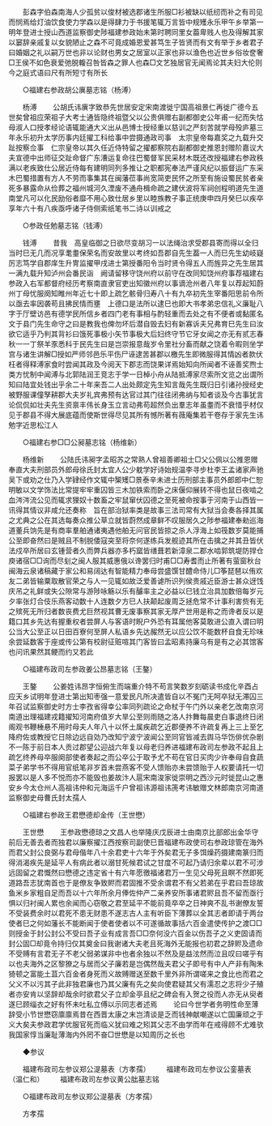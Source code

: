 <!-- { "loadSidebar": true } -->
　　彭森字伯森南海人少孤贫以俊材被选郡诸生所服□衫被缺以纸纫而补之有司见而悯焉给灯油饮食使力学森以是得肆力于书援笔辄万言皆中规矱永乐甲午乡举第一明年登进士授山西道监察御史陟福建参政始未第时聘同里女葢卑贱人也及得解其家以窭辞亲戚复以女貌陋止之森不可竟成婚恩爱甚笃生子皆贤而有文有举于乡者君子曰婚姻之礼以嗣万世也非以论财也男女之居室以正家也非以渔色也近世乡俗妆奁奢□王侯不如色衰爱弛脱輹召咎皆森之罪人也森□文艺独居官无闻焉论其夫妇大伦则今之庭式语曰尺有所短寸有所长 

　　○福建右参政胡公廙墓志铭（杨溥） 

　　杨溥 
　　公胡氏讳廙字致恭先世居安定宋南渡徙宁国高祖景仁再徙广德今五世矣曾祖应荣祖子大考士通皆隐终祖暨父以公贵俱赠右副都御史公年甫一纪而失怙母淑人口授孝经论语辄能通大义出从邑博士授经重以慈训之严刻苦就学母殁庐墓三年永乐初升太学历事内廷擢工科给事中尝摄通政司事　太宗皇帝每嘉奖之九载升交趾按察佥事　仁宗皇帝以其久任近侍特留之擢都察院右副都御史推恩封赠阶嘉议大夫宣德中出师征交趾命督广东漕运复命往巴蜀督军民采材木既还改授福建右参政秩满以老疾致仕公居近侍每有建明同列多推让之职都宪奉法严谨风纪以振督运广东采木巴蜀措置有方人不劳而事集其在闽藩莅事尚宽简吏民怀之所至有施设蜀民贫者亲死多暴露命从俭葬之福州城河久湮废不通舟楫命疏之建伏波将军祠创程明道先生道南堂凡可以化民励俗者靡不用心致仕居乡里以睦族教子事正统庚申四月癸巳以疾卒享年六十有八疾亟呼诸子侍侧索纸笔书二诗以训戒之 

　　○参政任勉墓志铭（钱溥） 

　　钱溥 
　　昔我　高皇临御之日欲尽变胡习一以法绳治求受郡县寄而得以全归当时巳无几而况享耄耋保荣名而安故里以考终如吾郡自先生葢一人而巳先生幼岐嶷厉志笃学自郡庠生升冑监擢甲戌进士第授番阳令当时贤令得五人而旌异之先生居其一满九载升知泸州会番民诣　阙请留移守饶州府以前守在改同知饶州府事荐福建右参政入右军都督府经历考察南直隶官吏出知徽州府以事谪沧州者八年复以荐起知蔚州丁母忧服阕知睢州年近七十即上疏乞骸骨归寿八十有九卒初先生宰番阳思前令所以亟去率因袭苟且拂民情而壅　上德口是法所以逮巳也即大书孝弟忠信礼义廉耻八字于厅壁访邑有德学民所信乡者四门老有事相与酌轻重而去处之有不便者或黏匿名文于县门先生命守之曰是教我也俾勿坏后潜自毁去妇有新寡诉夫兄弗育巳先生曰汝欲它适乎乃判其背衫曰饿死事极小矢节事极大后妇终守节它牙女闻之亦无有贰志春秋一一丁祭羊豕悉科于民先生曰是岂崇报意哉岁令里社分畜而献之饶着令暇则坐学宫与诸生讲解□授如严师邻邑乐平伤尸诬逮苦甚郡以檄先生即微服得其情凶者款伏枉者得释溥家食时尝闻其政及今阅天下郡志而饶果详焉始知向所闻者不诬善奖煦士类方忧制中闻溥与北郭陆润王竞志于学一日棹小舟从陆抵溥家尽索所文览之出谓所知曰陆宜处钱出乎余二十年来吾二人出处颇定先生知言哉先生既归日引诸孙授经史被野服课僮孥耕郡大夫岁礼宾弗预有达官过其门往往闭弗纳与知者谈及今古事犹言论侃侃如壮夫先生资禀丰伟长身玉立言动弗苟超然负出羣志年虽耋而不衰惜乎材仅见于郡县不得大展底蕴而使斯世得尽见其所有憾所著有薇庵集若干卷存于家先生讳勉字近思松江人 

　　○福建右参□□公昶墓志铭（杨维新） 

　　杨维新 
　　公陆氏讳昶字孟昭苏之常熟人曾祖善卿祖士□父公佩以公推恩赠奉直大夫刑部员外郎母徐氏封太宜人公少躭学好诗始规温李寻步杜李王孟诸家声驰吴下或劝之仕乃入学肄经作文辄中榘矱□景泰辛未进士历刑部主事员外郎郎中仁恕明敏以文学饰法比常提牢牢重囚皆三木加铁索而卧之床偃仰展转不得也鼠日夜啮之血涔涔流公见而辄求狸奴十数畜之牢鼠窜伏囚德之至死被命按事于河南于山西皆一讯得其情议非咸允还奏称　旨在部治狱率类是故事三法司常有大狱当会奏各择其属之尤典之公在其选每奏众推公草立就皆蔚然成章鲜不叹服居久之陟参福建奉勑巡海道董兵饷先是有商率羣舶通诸夷遇他舶无问官民皆掠之杀人浮海上如筏数岁莫能捕公至即奋然曰是贼且不制脱倭寇突至将奈何遂练兵发舰迹其所在击擒之并其丑皆伏法戍卒所居曰玄锺营者久而弊兵器亦多朽窳皆缮葺若新漳泉二郡水啮郭筑堤防捍仓庾诸宿□□询而尽刬之闽人服其威惠俄以谗罢归时甫□□寿耆而止所著有萤窗秋台闽海云泉诸稿藏于家公和易阔达有智能精力奉母尝盛馔甘醴命侍儿□筝琵琶以侑欢友二弟皆输粟取散官荣之与人一见辄如故泛爱善谑所识列侯贵戚近臣游士甚众迓饯庆吊之礼鲜或失公隙常与游陟咏觞以乐有醵率主之必益以巳钱立治具加数倍每岁元夕率张灯合伎乐燕客动数十人连数夕方巳人扶颠起废周乏拯危常不计事利害赀有无之殡死无所归者数丧费尤巨然视其曹无废事察其家无厚产世用是称之而谗者反以是籍口其乡先达有握重权者尝屏人与客语时睨户外恐有耳属他客莫敢进公直入谓曰明公当大公至正以日田百寮何至屏人私语乡先达赧然无以应公饮不能数杯自食无珍味余尝延数客于座或传公第有校尉征赃喧其门客皆曰孟昭素持廉乌有是有之必其馆客也问讯果然其鲠而约又若此 

　　○福建布政司左参政姜公昂墓志铭（王鏊） 

　　王鏊 
　　公姜姓讳昂字恒俯生而端重介特不苟言笑数岁刻砺读书成化辛酉占应天乡试明年登进士第出知枣强一意爱民凡所决遣皆自以不冤门无呵卒狱无滞囚三年召试监察御史时方士李孜省得幸公率同列疏论之命杖于午门外以亲老乞改南京河南道出理福建戎籍擢知河南府值岁大旱公至则雨随之洛人抃舞每晨吏白事退终日闭阁观书鞭棰悬不用时母夫人年八十以怀土属疾疏乞近郡便养不许疏复再上三上至乞降府佐或教授它日除边远自効乃改知宁波宁波闻公至同官皆减去舆马华饬俳优杂剧不一陈于前日本人贡过郡望公迎战六年复以母老归养进福建布政司左参政不起且上疏乞终养母卒服阕部使者奏起之而公卒公于取予尤不苟在官日买肉少许奉母自食蔬菜子弟学书不得用官纸笔非岁首未尝燕客不受人馈贻亦未尝馈贻于人权要请托一切报罢以是人多不悦而亦不能毁也姜故汴人扈宋南浚家徙崇明之西沙元时徙昆山之惠安乡今太仓州人高祖讳仲和元海运千户曾祖讳源祖讳箎考讳敏赠文林郎南京河南道监察御史母曹氏封太孺人 

　　○福建右参政王君懋德却金传（王世懋） 

　　王世懋 
　　王参政懋德琼之文昌人也举隆庆戊辰进士由南京比部郎出金华守前后无善去者而独君以廉察擢江西按察司副使巳晋福建布政使司右参政琼管在海外而君父封公良弼与君母偕年八十余君吏十六年于外矣君无子多饵燥药摄建南篆归而得消渴疾先是延平人有病此者以溺甘死候君试之甘度不可起乃请归余辈以君不可涉远固留之君慨然曰懋德之违定省十有六年愿徼福诸君万一生见父母死且瞑不然即死道路吾志犹南首也于是僚友争致赆而君固推不受余谓君不有父若弟在乎君曰吾琼故鱼米乡家粗自足而吾以十六年所余月俸佐仲产二亲养安所事诸君赆且吾不留而亟行惧以归衬闽人累也余闻而心窃敬之君至延平不能前竟卒卒之日神爽不乱书谢僚友誓不受装费余时以君死不患无财患不遂志古人主有听臣下薄葬以全其志者即请于两台使者巳之何如藩长不能断闻于使者使者以不可遂循故事括六百金遣使传护之渡□□则授金于封公封公不受曰吾子业有成言吾□□奈何没六百金以伤吾子之义吏固请而封公固□却竟令持归仅其奠金曰我谢诸大夫老且死海外无能报也初君之辞赆及遗命不受赙有言君无子不老父弱弟谋非中也者余独以不然及是益泫然而泣且叹曰嗟乎有以也夫海外之区黎獠之与居而父子廉若是岂偶然哉夫君父子即号有中人产非有陶朱猗顿之富能土苴六百金者身死而义故赙赠送至数千里外非所谓嗟来之食比也而君之父义不以污其子此非独君廉也乃其父廉有先之矣向使君疑其父有濡忍之志将少子殖者亦安肯以坚辞却哉余时欲君父子立却金亭且纪之碑会有入贺之役而人亦无从臾者遂巳顾缁衣之好有怀未吐私立傅以示同志者述焉 
　　论曰今世学者务明性命至薄辞受小节世懋窃廪廪焉昔在西晋太康之末岂清谈是乏而钱神献嘲遂以亡国廉顽之于义大矣夫参政君学优服官死而临义犹曰难之矧其父志不由学而年在戒得顾不尤难欤我国家惇当廉耻薄海内外罔不奋□世懋是以知周历之长也 

　　◆参议 

　　福建布政司左参议郑公湜墓表（方孝孺） 
　　福建布政司左参议公銮墓表（温仁和） 
　　福建布政司左参议黄公朏墓志铭 

　　○福建布政司左参议郑公湜墓表（方孝孺） 

　　方孝孺 

